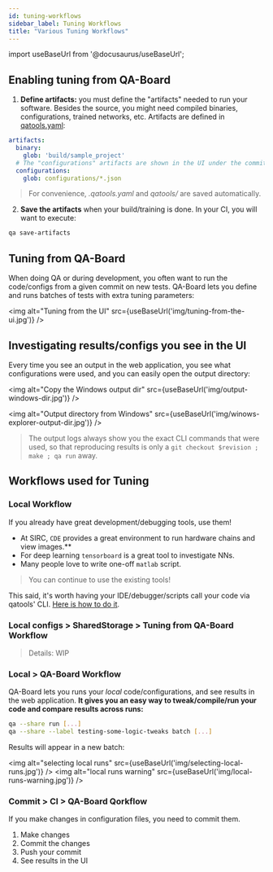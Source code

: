 ```yaml
---
id: tuning-workflows
sidebar_label: Tuning Workflows
title: "Various Tuning Workflows"
---
```

import useBaseUrl from '@docusaurus/useBaseUrl';

## Enabling tuning from QA-Board
1. **Define artifacts:** you must define the "artifacts" needed to run your software. Besides the source, you might need compiled binaries, configurations, trained networks, etc. Artifacts are defined in [qatools.yaml](https://github.com/Samsung/qaboard/blob/master/qatools/sample_project/qatools.yaml#L85):

```yaml
artifacts:
  binary:
    glob: 'build/sample_project'
  # The "configurations" artifacts are shown in the UI under the commit's "Configuration" tab
  configurations:
    glob: configurations/*.json
```

> For convenience, *.qatools.yaml* and *qatools/* are saved automatically.

2. **Save the artifacts** when your build/training is done. In your CI, you will want to execute:

```bash
qa save-artifacts
```

## Tuning from QA-Board
When doing QA or during development, you often want to run the code/configs from a given commit on new tests. QA-Board lets you define and runs batches of tests with extra tuning parameters:

<img alt="Tuning from the UI" src={useBaseUrl('img/tuning-from-the-ui.jpg')} />

## Investigating results/configs you see in the UI
Every time you see an output in the web application, you see what configurations were used, and you can easily open the output directory:

<img alt="Copy the Windows output dir" src={useBaseUrl('img/output-windows-dir.jpg')} />

<img alt="Output directory from Windows" src={useBaseUrl('img/winows-explorer-output-dir.jpg')} />

> The output logs always show you the exact CLI commands that were used, so that reproducing results is only a `git checkout $revision ; make ; qa run` away.


## Workflows used for Tuning
### **Local** Workflow
If you already have great development/debugging tools, use them!
- At SIRC, `CDE` provides a great environment to run hardware chains and view images.**
- For deep learning `tensorboard` is a great tool to investigate NNs.
- Many people love to write one-off `matlab` script.

> You can continue to use the existing tools!

This said, it's worth having your IDE/debugger/scripts call your code via qatools' CLI. [Here is how to do it](debugging).

### **Local configs > SharedStorage > Tuning from QA-Board** Workflow
> Details: WIP

### **Local > QA-Board** Workflow
QA-Board lets you runs your *local* code/configurations, and see results in the web application. **It gives you an easy way to tweak/compile/run your code and compare results across runs:**

```bash
qa --share run [...]
qa --share --label testing-some-logic-tweaks batch [...]
```

Results will appear in a new batch:

<img alt="selecting local runs" src={useBaseUrl('img/selecting-local-runs.jpg')} />
<img alt="local runs warning" src={useBaseUrl('img/local-runs-warning.jpg')} />


### **Commit > CI > QA-Board** Qorkflow
If you make changes in configuration files, you need to commit them.
1. Make changes
2. Commit the changes
3. Push your commit
4. See results in the UI
